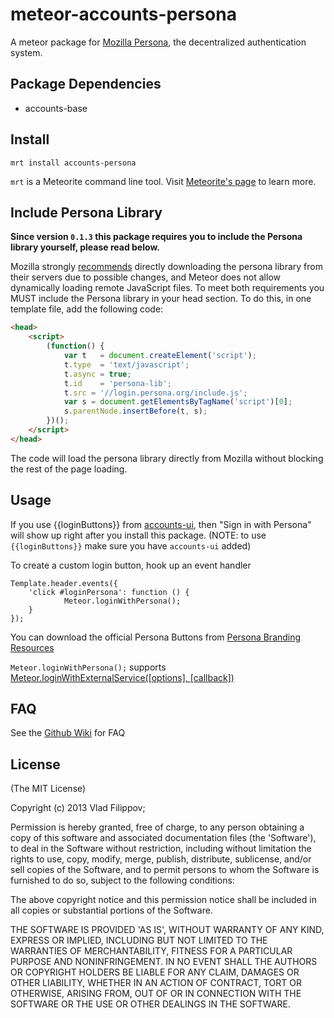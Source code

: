 meteor-accounts-persona
=========================

A meteor package for [Mozilla Persona](http://www.mozilla.org/en-US/persona/), the decentralized authentication system.

Package Dependencies
--------------------

* accounts-base


Install
--------------------

```
mrt install accounts-persona
```

```mrt``` is a Meteorite command line tool. Visit [Meteorite's page](http://oortcloud.github.com/meteorite/) to learn more.


Include Persona Library
--------------------

__Since version `0.1.3` this package requires you to include the Persona library yourself, please read below.__

Mozilla strongly [recommends](https://developer.mozilla.org/en-US/docs/Persona/Quick_Setup#Step_1.3A_Include_the_Persona_library)
directly downloading the persona library from their servers due to possible changes, and Meteor does not allow
dynamically loading remote JavaScript files. To meet both requirements you MUST include the Persona library in your head section. To do this,
in one template file, add the following code:

```html
<head>
    <script>
        (function() {
            var t   = document.createElement('script');
            t.type  = 'text/javascript';
            t.async = true;
            t.id    = 'persona-lib';
            t.src = '//login.persona.org/include.js';
            var s = document.getElementsByTagName('script')[0];
            s.parentNode.insertBefore(t, s);
        })();
    </script>
</head>
```

The code will load the persona library directly from Mozilla without blocking the rest of the page loading.

Usage
--------------------

If you use {{loginButtons}} from [accounts-ui](http://docs.meteor.com/#accountsui), then "Sign in with Persona"
will show up right after you install this package. (NOTE: to use `{{loginButtons}}` make sure you have `accounts-ui` added)

To create a custom login button, hook up an event handler

```
Template.header.events({
    'click #loginPersona': function () {
            Meteor.loginWithPersona();
    }
});
```

You can download the official Persona Buttons from [Persona Branding Resources](https://developer.mozilla.org/en-US/docs/persona/branding)

```Meteor.loginWithPersona();``` supports [Meteor.loginWithExternalService([options], [callback])](http://docs.meteor.com/#meteor_loginwithexternalservice)

FAQ
----------------------

See the [Github Wiki](https://github.com/vladikoff/meteor-accounts-persona/wiki) for FAQ


License
----------------------

(The MIT License)

Copyright (c) 2013 Vlad Filippov;

Permission is hereby granted, free of charge, to any person obtaining
a copy of this software and associated documentation files (the
'Software'), to deal in the Software without restriction, including
without limitation the rights to use, copy, modify, merge, publish,
distribute, sublicense, and/or sell copies of the Software, and to
permit persons to whom the Software is furnished to do so, subject to
the following conditions:

The above copyright notice and this permission notice shall be
included in all copies or substantial portions of the Software.

THE SOFTWARE IS PROVIDED 'AS IS', WITHOUT WARRANTY OF ANY KIND,
EXPRESS OR IMPLIED, INCLUDING BUT NOT LIMITED TO THE WARRANTIES OF
MERCHANTABILITY, FITNESS FOR A PARTICULAR PURPOSE AND NONINFRINGEMENT.
IN NO EVENT SHALL THE AUTHORS OR COPYRIGHT HOLDERS BE LIABLE FOR ANY
CLAIM, DAMAGES OR OTHER LIABILITY, WHETHER IN AN ACTION OF CONTRACT,
TORT OR OTHERWISE, ARISING FROM, OUT OF OR IN CONNECTION WITH THE
SOFTWARE OR THE USE OR OTHER DEALINGS IN THE SOFTWARE.

